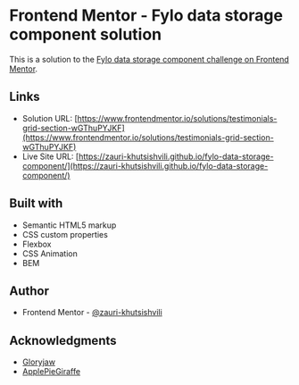 # Frontend Mentor - Fylo data storage component solution

This is a solution to the [Fylo data storage component challenge on Frontend Mentor](https://www.frontendmentor.io/challenges/fylo-data-storage-component-1dZPRbV5n).

## Links

- Solution URL: [https://www.frontendmentor.io/solutions/testimonials-grid-section-wGThuPYJKF](https://www.frontendmentor.io/solutions/testimonials-grid-section-wGThuPYJKF)
- Live Site URL: [https://zauri-khutsishvili.github.io/fylo-data-storage-component/](https://zauri-khutsishvili.github.io/fylo-data-storage-component/)

## Built with

- Semantic HTML5 markup
- CSS custom properties
- Flexbox
- CSS Animation
- BEM

## Author

- Frontend Mentor - [@zauri-khutsishvili](https://www.frontendmentor.io/profile/zauri-khutsishvili)

## Acknowledgments

- [Gloryjaw](https://www.frontendmentor.io/solutions/data-storage-component-master-4uq_z91V0u)
- [ApplePieGiraffe](https://www.frontendmentor.io/solutions/responsive-page-with-sass-and-animatecss-EVW7Deoj4)